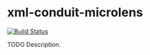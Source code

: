 # xml-conduit-microlens

[![Build Status](https://travis-ci.org/ocramz/xml-conduit-microlens.png)](https://travis-ci.org/ocramz/xml-conduit-microlens)

TODO Description.
